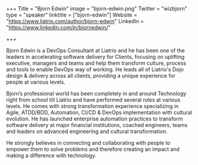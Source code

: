 +++
Title = "Bjorn Edwin"
image = "bjorn-edwin.png"
Twitter = "wizbjorn"
type = "speaker"
linktitle = ["bjorn-edwin"]
Website = "https://www.liatrio.com/author/bjorn-edwin"
LinkedIn = "https://www.linkedin.com/in/bjornedwin/"

+++

Bjorn Edwin is a DevOps Consultant at Liatrio and he has been one of the leaders in accelerating software delivery for Clients, focusing on uplifting executive, managers and teams and help them transform culture, process and tools to enable DevOps way of working. He leads all of Liatrio's Dojo design & delivery across all clients, providing a unique experience for people at various levels.

Bjorn’s professional world has been completely in and around Technology right from school till Liatrio and have performed several roles at various levels. He comes with strong transformation experience specializing in Agile, ATDD/BDD, Automation, CI/CD & DevOps implementation with cultural evolution. He has launched enterprise automation practices to transform software delivery at major financial institutions, coached engineers, teams and leaders on advanced engineering and cultural transformation.

He strongly believes in connecting and collaborating with people to empower them to solve problems and therefore creating an impact and making a difference with technology.